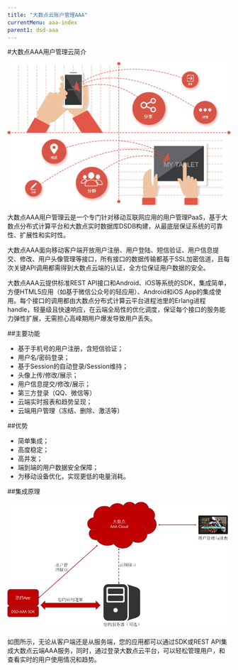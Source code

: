 ```yaml
---
title: "大数点云账户管理AAA"
currentMenu: aaa-index
parent1: dsd-aaa
---
```


#大数点AAA用户管理云简介

![AAA](img/AAA.jpg)

大数点AAA用户管理云是一个专门针对移动互联网应用的用户管理PaaS，基于大数点分布式计算平台和大数点实时数据库DSDB构建，从最底层保证系统的可靠性、扩展性和实时性。

大数点AAA面向移动客户端开放用户注册、用户登陆、短信验证、用户信息提交、修改、用户头像管理等接口，所有接口的数据传输都基于SSL加密信道，且每次关键API调用都需得到大数点云端的认证，全方位保证用户数据的安全。

大数点AAA云提供标准REST API接口和Android、iOS等系统的SDK，集成简单，方便HTML5应用（如基于微信公众号的轻应用）、Android和iOS App的集成使用。每个接口的调用都由大数点分布式计算云平台进程池里的Erlang进程handle，轻量级且快速响应，在云端全局性的优化调度，保证每个接口的服务能力弹性扩展，无需担心高峰期用户爆发导致用户丢失。

##主要功能

 - 基于手机号的用户注册，含短信验证；
 - 用户名/密码登录；
 - 基于Session的自动登录/Session维持；
 - 头像上传/修改/展示；
 - 用户信息提交/修改/展示；
 - 第三方登录（QQ、微信等）
 - 云端实时报表和趋势呈现；
 - 云端用户管理（冻结、删除、激活等） 

##优势

 - 简单集成；
 - 高度稳定；
 - 高并发；
 - 端到端的用户数据安全保障；
 - 为移动设备优化，实现更低的电量消耗。

##集成原理

![AAA Integration](img/aaa_integration.jpg)

如图所示，无论从客户端还是从服务端，您的应用都可以通过SDK或REST API集成大数点云端AAA服务，同时，通过登录大数点云平台，可以轻松管理用户，和查看实时的用户使用情况和趋势。
